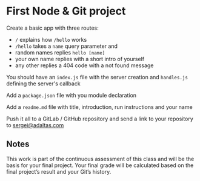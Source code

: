 # First Node & Git project

Create a basic app with three routes:

- `/` explains how `/hello` works
- `/hello` takes a `name` query parameter and
- random names replies `hello [name]`
- your own name replies with a short intro of yourself
- any other replies a 404 code with a not found message

You should have an `index.js` file with the server creation and `handles.js` defining the server's callback

Add a `package.json` file with you module declaration

Add a `readme.md` file with title, introduction, run instructions and your name

Push it all to a GitLab / GitHub repository and send a link to your repository to sergei@adaltas.com

## Notes

This work is part of the continuous assessment of this class and will be the basis for your final
project. Your final grade will be calculated based on the final project’s result and your Git’s history.

